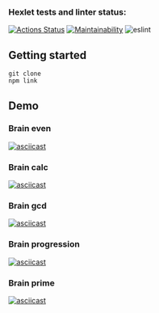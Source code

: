 ### Hexlet tests and linter status:
[![Actions Status](https://github.com/Maya0905/frontend-project-lvl1/workflows/hexlet-check/badge.svg)](https://github.com/Maya0905/frontend-project-lvl1/actions)
[![Maintainability](https://api.codeclimate.com/v1/badges/a99a88d28ad37a79dbf6/maintainability)](https://codeclimate.com/github/codeclimate/codeclimate/maintainability)
![eslint](https://github.com/<Maya0905>/<frontend-project-lvl1>/actions/workflows/<github-actions-yml>/badge.svg)
## Getting started
```
git clone
npm link
```
## Demo
### Brain even
[![asciicast](https://asciinema.org/a/a0SYZPQyh6lGA19FRpUmleV91.svg)](https://asciinema.org/a/a0SYZPQyh6lGA19FRpUmleV91)

### Brain calc
[![asciicast](https://asciinema.org/a/R0kKXGNOWhKgwTbW9zQEz5pQA.svg)](https://asciinema.org/a/R0kKXGNOWhKgwTbW9zQEz5pQA)

### Brain gcd
[![asciicast](https://asciinema.org/a/ntPDkclN4H72Qd9VK056nyDsU.svg)](https://asciinema.org/a/ntPDkclN4H72Qd9VK056nyDsU)

### Brain progression
[![asciicast](https://asciinema.org/a/GkZPHFczwEEiBpRvdbzALT0yE.svg)](https://asciinema.org/a/GkZPHFczwEEiBpRvdbzALT0yE)

### Brain prime
[![asciicast](https://asciinema.org/a/O1MGPJgsOpG7FTMwpLVJYeRXQ.svg)](https://asciinema.org/a/O1MGPJgsOpG7FTMwpLVJYeRXQ)